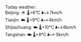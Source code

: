 Today weather:  
Beijing: ☀️   🌡️+6°C 🌬️↓7km/h  
Tianjin: ☁️   🌡️+9°C 🌬️↙4km/h  
Shijiazhuang: ☁️   🌡️+10°C 🌬️↓6km/h  
Tangshan: ☁️   🌡️+8°C 🌬️←5km/h  
